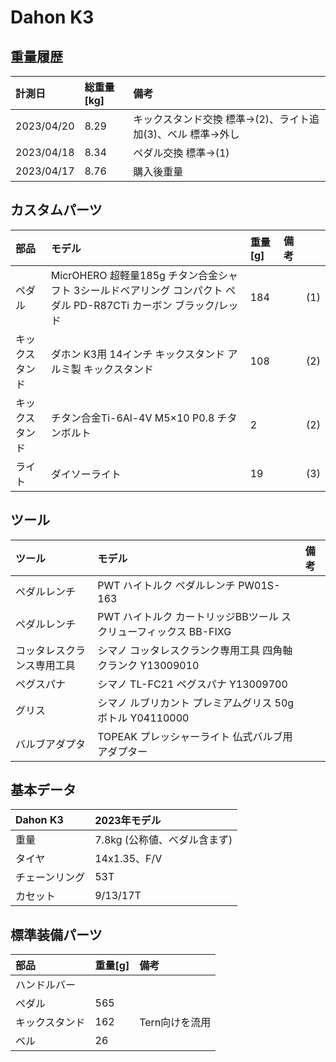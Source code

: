 # Dahon K3

## 重量履歴

|計測日|総重量[kg]|備考|
|:---|:---|:---|
|2023/04/20|8.29|キックスタンド交換 標準→(2)、ライト追加(3)、ベル 標準→外し|
|2023/04/18|8.34|ペダル交換 標準→(1)|
|2023/04/17|8.76|購入後重量|

## カスタムパーツ

|部品|モデル|重量[g]|備考||
|:---|:---|:---|:---|:---|
|ペダル|MicrOHERO 超軽量185g チタン合金シャフト 3シールドベアリング コンパクト ペダル PD-R87CTi カーボン ブラック/レッド|184||(1)|
|キックスタンド|ダホン K3用 14インチ キックスタンド アルミ製 キックスタンド|108||(2)|
|キックスタンド|チタン合金Ti-6Al-4V M5×10 P0.8 チタンボルト|2||(2)|
|ライト|ダイソーライト|19||(3)

## ツール
|ツール|モデル|備考|
|:---|:---|:---|
|ペダルレンチ|PWT ハイトルク ペダルレンチ PW01S-163||
|ペダルレンチ|PWT ハイトルク カートリッジBBツール スクリューフィックス BB-FIXG||
|コッタレスクランス専用工具|シマノ コッタレスクランク専用工具 四角軸クランク Y13009010|
|ペグスパナ|シマノ TL-FC21 ペグスパナ Y13009700|
|グリス|シマノ ルブリカント プレミアムグリス 50g ボトル Y04110000||
|バルブアダプタ|TOPEAK プレッシャーライト 仏式バルブ用アダプター||

## 基本データ

|Dahon K3|2023年モデル|
|:---|:---|
|重量|7.8kg (公称値、べダル含まず)|
|タイヤ|14x1.35、F/V|
|チェーンリング|53T|
|カセット|9/13/17T|

## 標準装備パーツ
|部品|重量[g]|備考|
|:---|:---|:---|
|ハンドルバー|||
|ペダル|565||
|キックスタンド|162|Tern向けを流用|
|ベル|26||
